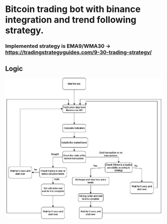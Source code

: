 # Bitcoin trading bot with binance integration and trend following strategy.
### Implemented strategy is EMA9/WMA30 -> https://tradingstrategyguides.com/9-30-trading-strategy/

## Logic
![Graph](logic.png)
